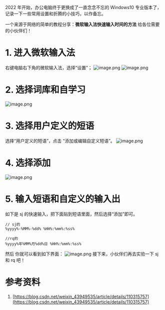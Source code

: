 2022 年开始，办公电脑终于更换成了一直念念不忘的 Windows10 专业版本了，记录一下一些常用设置和折腾的小技巧，以作备忘。

一个来源于网络的简单的教程分享：**微软输入法快速输入时间的方法** 给各位需要的小伙伴们！

# 1. 进入微软输入法

右键电脑右下角的微软输入法，选择“设置”；
![image.png](https://shub-1251708715.cos.ap-guangzhou.myqcloud.com/elog-docs-images/FqQ1fFFR2h7KxNdMCPlCvhH3qJTj.png)
![image.png](https://shub-1251708715.cos.ap-guangzhou.myqcloud.com/elog-docs-images/FpyJnEhU9PLSodJyCwtAKcNziVoA.png)

# 2. 选择词库和自学习

![image.png](https://shub-1251708715.cos.ap-guangzhou.myqcloud.com/elog-docs-images/FkJu366CxUSVSVMQmTBho0CNtK-o.png)

# 3. 选择用户定义的短语

选择“用户定义的短语”，点击 “添加或编辑自定义短语”。
![image.png](https://shub-1251708715.cos.ap-guangzhou.myqcloud.com/elog-docs-images/FiByYZ4n_0aCh76euDri75w4lIqL.png)

# 4. 选择添加

![image.png](https://shub-1251708715.cos.ap-guangzhou.myqcloud.com/elog-docs-images/Fq62cRR-HLrNVX5vKhroaR2j1SBT.png)

# 5. 输入短语和自定义的输入出

如下是 sj 的快速输入，把下面贴到短语里面，然后选择“添加”即可。

```
// sj的
%yyyy%-%MM%-%dd% %HH%:%mm%:%ss%

//rq的
%yyyy%年%MM%月%dd%日 %HH%:%mm%:%ss%
```

然后 你就可以看到如下界面：
![image.png](https://shub-1251708715.cos.ap-guangzhou.myqcloud.com/elog-docs-images/FpJ_iN-ryFNf_xkS7dFyL-3xft3U.png)
接下来，小伙伴们再去实验一下 sj 和 rq 吧！

# 参考资料

1. [https://blog.csdn.net/weixin_43949535/article/details/110315757](https://blog.csdn.net/weixin_43949535/article/details/110315757)
